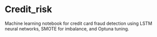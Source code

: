 # Credit_risk
Machine learning notebook for credit card fraud detection using LSTM neural networks, SMOTE for imbalance, and Optuna tuning.
